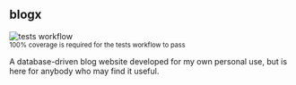 blogx
-----

![tests workflow](https://github.com/kevr/blogx/actions/workflows/tests.yaml/badge.svg?branch=master)<br />
<small>100% coverage is required for the tests workflow to pass</small>

A database-driven blog website developed for my own personal
use, but is here for anybody who may find it useful.
